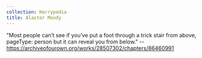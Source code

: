 ```yaml
---
collection: Harrypedia
title: Alastor Moody
---
```


"Most people can’t see if you’ve put a foot through a trick stair from above,
pageType: person
but it can reveal you from below." --
https://archiveofourown.org/works/28507302/chapters/86460991
